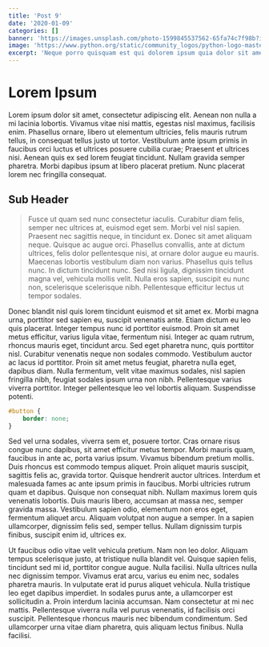 ```yaml
---
title: 'Post 9'
date: '2020-01-09'
categories: []
banner: 'https://images.unsplash.com/photo-1599845537562-65fa74c7f98b?ixlib=rb-1.2.1&ixid=eyJhcHBfaWQiOjEyMDd9&auto=format&fit=crop&w=2700&q=80'
image: 'https://www.python.org/static/community_logos/python-logo-master-v3-TM.png'
excerpt: 'Neque porro quisquam est qui dolorem ipsum quia dolor sit amet, consectetur, adipisci velit...'
---
```


# Lorem Ipsum

Lorem ipsum dolor sit amet, consectetur adipiscing elit. Aenean non nulla a mi lacinia lobortis. Vivamus vitae nisi mattis, egestas nisl maximus, facilisis enim. Phasellus ornare, libero ut elementum ultricies, felis mauris rutrum tellus, in consequat tellus justo ut tortor. Vestibulum ante ipsum primis in faucibus orci luctus et ultrices posuere cubilia curae; Praesent et ultrices nisi. Aenean quis ex sed lorem feugiat tincidunt. Nullam gravida semper pharetra. Morbi dapibus ipsum at libero placerat pretium. Nunc placerat lorem nec fringilla consequat.

## Sub Header

> Fusce ut quam sed nunc consectetur iaculis. Curabitur diam felis, semper nec ultrices at, euismod eget sem. Morbi vel nisl sapien. Praesent nec sagittis neque, in tincidunt ex. Donec sit amet aliquam neque. Quisque ac augue orci. Phasellus convallis, ante at dictum ultrices, felis dolor pellentesque nisi, at ornare dolor augue eu mauris. Maecenas lobortis vestibulum diam non varius. Phasellus quis tellus nunc. In dictum tincidunt nunc. Sed nisi ligula, dignissim tincidunt magna vel, vehicula mollis velit. Nulla eros sapien, suscipit eu nunc non, scelerisque scelerisque nibh. Pellentesque efficitur lectus ut tempor sodales.

Donec blandit nisl quis lorem tincidunt euismod et sit amet ex. Morbi magna urna, porttitor sed sapien eu, suscipit venenatis ante. Etiam dictum eu leo quis placerat. Integer tempus nunc id porttitor euismod. Proin sit amet metus efficitur, varius ligula vitae, fermentum nisi. Integer ac quam rutrum, rhoncus mauris eget, tincidunt arcu. Sed eget pharetra nunc, quis porttitor nisl. Curabitur venenatis neque non sodales commodo. Vestibulum auctor ac lacus id porttitor. Proin sit amet metus feugiat, pharetra nulla eget, dapibus diam. Nulla fermentum, velit vitae maximus sodales, nisl sapien fringilla nibh, feugiat sodales ipsum urna non nibh. Pellentesque varius viverra porttitor. Integer pellentesque leo vel lobortis aliquam. Suspendisse potenti.

```css
#button {
    border: none;
}
```

Sed vel urna sodales, viverra sem et, posuere tortor. Cras ornare risus congue nunc dapibus, sit amet efficitur metus tempor. Morbi mauris quam, faucibus in ante ac, porta varius ipsum. Vivamus bibendum pretium mollis. Duis rhoncus est commodo tempus aliquet. Proin aliquet mauris suscipit, sagittis felis ac, gravida tortor. Quisque hendrerit auctor ultrices. Interdum et malesuada fames ac ante ipsum primis in faucibus. Morbi ultricies rutrum quam et dapibus. Quisque non consequat nibh. Nullam maximus lorem quis venenatis lobortis. Duis mauris libero, accumsan at massa nec, semper gravida massa. Vestibulum sapien odio, elementum non eros eget, fermentum aliquet arcu. Aliquam volutpat non augue a semper. In a sapien ullamcorper, dignissim felis sed, semper tellus. Nullam dignissim turpis finibus, suscipit enim id, ultrices ex.

Ut faucibus odio vitae velit vehicula pretium. Nam non leo dolor. Aliquam tempus scelerisque justo, at tristique nulla blandit vel. Quisque sapien felis, tincidunt sed mi id, porttitor congue augue. Nulla facilisi. Nulla ultrices nulla nec dignissim tempor. Vivamus erat arcu, varius eu enim nec, sodales pharetra mauris. In vulputate erat id purus aliquet vehicula. Nulla tristique leo eget dapibus imperdiet. In sodales purus ante, a ullamcorper est sollicitudin a. Proin interdum lacinia accumsan. Nam consectetur at mi nec mattis. Pellentesque viverra nulla vel purus venenatis, id facilisis orci suscipit. Pellentesque rhoncus mauris nec bibendum condimentum. Sed ullamcorper urna vitae diam pharetra, quis aliquam lectus finibus. Nulla facilisi. 